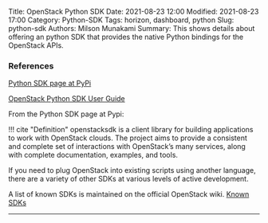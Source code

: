 Title: OpenStack Python SDK
Date: 2021-08-23 12:00
Modified: 2021-08-23 17:00
Category: Python-SDK
Tags: horizon, dashboard, python
Slug: python-sdk
Authors: Milson Munakami
Summary: This shows details about offering an python SDK that provides the native Python bindings for the OpenStack APIs. 

### References
[Python SDK page at PyPi](https://pypi.org/project/openstacksdk/)

[OpenStack Python SDK User Guide](https://docs.openstack.org/mitaka/user-guide/sdk.html)

From the Python SDK page at Pypi:  

!!! cite "Definition"
    openstacksdk is a client library for building applications to work with OpenStack clouds. The project aims to provide a consistent and complete set of interactions with OpenStack’s many services, along with complete documentation, examples, and tools.

If you need to plug OpenStack into existing scripts using another language, there are a variety of other SDKs at various levels of active development.

A list of known SDKs is maintained on the official OpenStack wiki.
[Known SDKs](https://wiki.openstack.org/wiki/SDKs)

---
